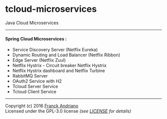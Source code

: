 # tcloud-microservices
Java Cloud Microservices 

---

#### Spring Cloud Microservices :

* Service Discovery Server (Netflix Eureka)
* Dynamic Routing and Load Balancer (Netflix Ribbon)
* Edge Server (Netflix Zuul)
* Netflix Hystrix - Circuit breaker Netflix Hystrix
* Netflix Hystrix dashboard and Netflix Turbine
* RabbitMQ Server
* OAuth2 Service with H2
* Tcloud Server Service
* Tcloud Client Service

---

Copyright (c) 2016 [Franck Andriano](http://jservlet.com)  
Licensed under the GPL-3.0 license *(see [LICENSE](https://github.com/javaguru/tcloud-microservices/blob/master/LICENSE) for details)*